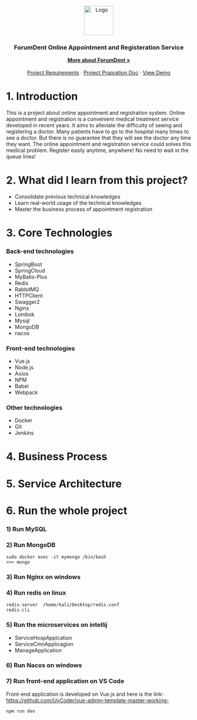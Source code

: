 <!-- PROJECT LOGO -->
<br />
<div align="center">
  <a href="https://softtech.com.tr">
    <img src="https://forumdent.com.tr/img/ForumDent.png" alt="Logo" height="80">
  </a>

<h3 align="center">ForumDent Online Appointment and Registeration Service</h3>

  <p align="center">
    <a href="https://www.forumdent.com"><strong>More about ForumDent »</strong></a>
    <br />
    <br />
    <a href="https://github.com/165-Softtech-Patika-Java-Spring/bitirmeprojesi-UyCoder/blob/main/BitirmeProjesiTalepleri.md">Project Requirements</a>
    ·
    <a href="https://github.com/165-Softtech-Patika-Java-Spring/bitirmeprojesi-UyCoder/blob/main/BitirmeProjesiHazirlikDokumani.pdf">Project Prapration Doc</a>
    ·
    <a href="https://github.com/165-Softtech-Patika-Java-Spring/bitirmeprojesi-UyCoder/blob/main/BitirmeProjesiTalepleri.md">View Demo</a>
  </p>
</div>

# 1. Introduction

This is a project about online appointment and registration system. Online appointment and registration is a convenient
medical treatment service developed in recent years. It aims to alleviate the difficulty of seeing and registering a
doctor.
Many patients have to go to the hospital many times to see a doctor. But there is no guarantee that they will see the
doctor any time they want.
The online appointment and registration service could solves this medical problem. Register easily anytime, anywhere! No
need to wait in the queue lines!

# 2. What did I learn from this project?

- Consolidate previous technical knowledges
- Learn real-world usage of the technical knowledges
- Master the business process of appointment registration

# 3. Core Technologies

### Back-end technologies

- SpringBoot
- SpringCloud
- MyBatis-Plus
- Redis
- RabbitMQ
- HTTPClient
- Swagger2
- Nginx
- Lombok
- Mysql
- MongoDB
- nacos

### Front-end technologies

- Vue.js
- Node.js
- Axios
- NPM
- Babel
- Webpack

### Other technologies

- Docker
- Git
- Jenkins

# 4. Business Process

# 5. Service Architecture

# 6. Run the whole project

### 1) Run MySQL

### 2) Run MongoDB

```shell
sudo docker exec -it mymongo /bin/bash 
>>> mongo
```

### 3) Run Nginx on windows

### 4) Run redis on linux

```shell
redis-server  /home/kali/Desktop/redis.conf 
redis-cli
```

### 5) Run the microservices on intellij

- ServiceHospAppication
- ServiceCmnApplicagion
- ManageApplication

### 6) Run Nacos on windows

### 7) Run front-end application on VS Code

Front-end application is developed on Vue.js and here is the link:
https://github.com/UyCoder/vue-admin-template-master-working-

```shell
npm run dev
```





